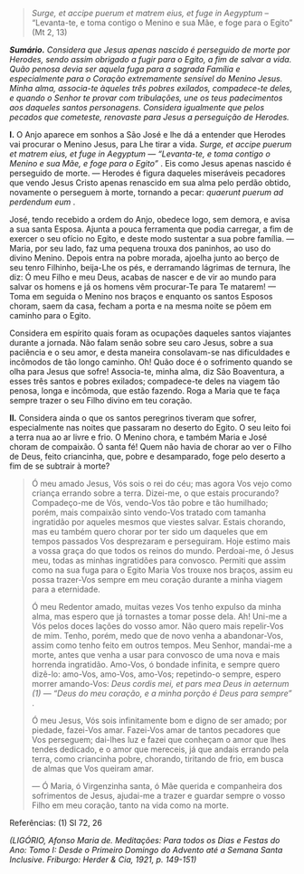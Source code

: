> *Surge, et accipe puerum et matrem eius, et fuge in Aegyptum* – “Levanta-te, e toma contigo o Menino e sua Mãe, e foge para o Egito” (Mt 2, 13)

***Sumário.** Considera que Jesus apenas nascido é perseguido de morte por Herodes, sendo assim obrigado a fugir para o Egito, a fim de salvar a vida. Quão penosa devia ser aquela fuga para a sagrada Família e especialmente para o Coração extremamente sensível do Menino Jesus. Minha alma, associa-te àqueles três pobres exilados, compadece-te deles, e quando o Senhor te provar com tribulações, une os teus padecimentos aos daqueles santos personagens. Considera igualmente que pelos pecados que cometeste, renovaste para Jesus a perseguição de Herodes.*

**I.** O Anjo aparece em sonhos a São José e lhe dá a entender que Herodes vai procurar o Menino Jesus, para Lhe tirar a vida. *Surge, et accipe puerum et matrem eius, et fuge in Aegyptum — “Levanta-te, e toma contigo o Menino e sua Mãe, e foge para o Egito”* . Eis como Jesus apenas nascido é perseguido de morte. — Herodes é figura daqueles miseráveis pecadores que vendo Jesus Cristo apenas renascido em sua alma pelo perdão obtido, novamente o perseguem à morte, tornando a pecar: *quaerunt puerum ad perdendum eum* .

José, tendo recebido a ordem do Anjo, obedece logo, sem demora, e avisa a sua santa Esposa. Ajunta a pouca ferramenta que podia carregar, a fim de exercer o seu ofício no Egito, e deste modo sustentar a sua pobre família. — Maria, por seu lado, faz uma pequena trouxa dos paninhos, ao uso do divino Menino. Depois entra na pobre morada, ajoelha junto ao berço de seu tenro Filhinho, beija-Lhe os pés, e derramando lágrimas de ternura, lhe diz: Ó meu Filho e meu Deus, acabas de nascer e de vir ao mundo para salvar os homens e já os homens vêm procurar-Te para Te matarem! — Toma em seguida o Menino nos braços e enquanto os santos Esposos choram, saem da casa, fecham a porta e na mesma noite se põem em caminho para o Egito.

Considera em espírito quais foram as ocupações daqueles santos viajantes durante a jornada. Não falam senão sobre seu caro Jesus, sobre a sua paciência e o seu amor, e desta maneira consolavam-se nas dificuldades e incômodos de tão longo caminho. Oh! Quão doce é o sofrimento quando se olha para Jesus que sofre! Associa-te, minha alma, diz São Boaventura, a esses três santos e pobres exilados; compadece-te deles na viagem tão penosa, longa e incômoda, que estão fazendo. Roga a Maria que te faça sempre trazer o seu Filho divino em teu coração.

**II.** Considera ainda o que os santos peregrinos tiveram que sofrer, especialmente nas noites que passaram no deserto do Egito. O seu leito foi a terra nua ao ar livre e frio. O Menino chora, e também Maria e José choram de compaixão. Ó santa fé! Quem não havia de chorar ao ver o Filho de Deus, feito criancinha, que, pobre e desamparado, foge pelo deserto a fim de se subtrair à morte?

> Ó meu amado Jesus, Vós sois o rei do céu; mas agora Vos vejo como criança errando sobre a terra. Dizei-me, o que estais procurando? Compadeço-me de Vós, vendo-Vos tão pobre e tão humilhado; porém, mais compaixão sinto vendo-Vos tratado com tamanha ingratidão por aqueles mesmos que viestes salvar. Estais chorando, mas eu também quero chorar por ter sido um daqueles que em tempos passados Vos desprezaram e perseguiram. Hoje estimo mais a vossa graça do que todos os reinos do mundo. Perdoai-me, ó Jesus meu, todas as minhas ingratidões para convosco. Permiti que assim como na sua fuga para o Egito Maria Vos trouxe nos braços, assim eu possa trazer-Vos sempre em meu coração durante a minha viagem para a eternidade.
>
> Ó meu Redentor amado, muitas vezes Vos tenho expulso da minha alma, mas espero que já tornastes a tomar posse dela. Ah! Uni-me a Vós pelos doces lações do vosso amor. Não quero mais repelir-Vos de mim. Tenho, porém, medo que de novo venha a abandonar-Vos, assim como tenho feito em outros tempos. Meu Senhor, mandai-me a morte, antes que venha a usar para convosco de uma nova e mais horrenda ingratidão. Amo-Vos, ó bondade infinita, e sempre quero dizê-lo: amo-Vos, amo-Vos, amo-Vos; repetindo-o sempre, espero morrer amando-Vos: *Deus cordis mei, et pars mea Deus in aeternum (1) — “Deus do meu coração, e a minha porção é Deus para sempre”* .
>
> Ó meu Jesus, Vós sois infinitamente bom e digno de ser amado; por piedade, fazei-Vos amar. Fazei-Vos amar de tantos pecadores que Vos perseguem; dai-lhes luz e fazei que conheçam o amor que lhes tendes dedicado, e o amor que mereceis, já que andais errando pela terra, como criancinha pobre, chorando, tiritando de frio, em busca de almas que Vos queiram amar.
>
> — Ó Maria, ó Virgenzinha santa, ó Mãe querida e companheira dos sofrimentos de Jesus, ajudai-me a trazer e guardar sempre o vosso Filho em meu coração, tanto na vida como na morte.

Referências: (1) Sl 72, 26

*(LIGÓRIO, Afonso Maria de. Meditações: Para todos os Dias e Festas do Ano: Tomo I: Desde o Primeiro Domingo do Advento até a Semana Santa Inclusive. Friburgo: Herder & Cia, 1921, p. 149-151)*
